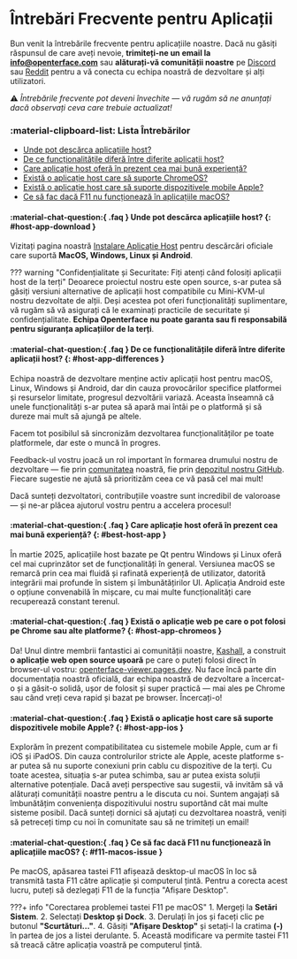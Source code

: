 # Întrebări Frecvente pentru Aplicații

Bun venit la întrebările frecvente pentru aplicațiile noastre. Dacă nu găsiți răspunsul de care aveți nevoie, **trimiteți-ne un email la [info@openterface.com](mailto:info@openterface.com)** sau **alăturați-vă comunității noastre** pe [Discord](/discord) sau [Reddit](/reddit) pentru a vă conecta cu echipa noastră de dezvoltare și alți utilizatori.

⚠️ *Întrebările frecvente pot deveni învechite — vă rugăm să ne anunțați dacă observați ceva care trebuie actualizat!*

### :material-clipboard-list: Lista Întrebărilor

- [Unde pot descărca aplicațiile host?](#host-app-download)
- [De ce funcționalitățile diferă între diferite aplicații host?](#host-app-differences)
- [Care aplicație host oferă în prezent cea mai bună experiență?](#best-host-app)
- [Există o aplicație host care să suporte ChromeOS?](#host-app-chromeos)
- [Există o aplicație host care să suporte dispozitivele mobile Apple?](#host-app-ios)
- [Ce să fac dacă F11 nu funcționează în aplicațiile macOS?](#f11-macos-issue)

#### :material-chat-question:{ .faq } Unde pot descărca aplicațiile host? {: #host-app-download }

Vizitați pagina noastră [Instalare Aplicație Host](/quick-start/#install-host-application) pentru descărcări oficiale care suportă **MacOS, Windows, Linux și Android**.

??? warning "Confidențialitate și Securitate: Fiți atenți când folosiți aplicații host de la terți"
    Deoarece proiectul nostru este open source, s-ar putea să găsiți versiuni alternative de aplicații host compatibile cu Mini-KVM-ul nostru dezvoltate de alții. Deși acestea pot oferi funcționalități suplimentare, vă rugăm să vă asigurați că le examinați practicile de securitate și confidențialitate. **Echipa Openterface nu poate garanta sau fi responsabilă pentru siguranța aplicațiilor de la terți**.

#### :material-chat-question:{ .faq } De ce funcționalitățile diferă între diferite aplicații host? {: #host-app-differences }

Echipa noastră de dezvoltare menține activ aplicații host pentru macOS, Linux, Windows și Android, dar din cauza provocărilor specifice platformei și resurselor limitate, progresul dezvoltării variază. Aceasta înseamnă că unele funcționalități s-ar putea să apară mai întâi pe o platformă și să dureze mai mult să ajungă pe altele.

Facem tot posibilul să sincronizăm dezvoltarea funcționalităților pe toate platformele, dar este o muncă în progres.

Feedback-ul vostru joacă un rol important în formarea drumului nostru de dezvoltare — fie prin [comunitatea](/community/) noastră, fie prin [depozitul nostru GitHub](/app/). Fiecare sugestie ne ajută să prioritizăm ceea ce vă pasă cel mai mult!

Dacă sunteți dezvoltatori, contribuțiile voastre sunt incredibil de valoroase — și ne-ar plăcea ajutorul vostru pentru a accelera procesul!

#### :material-chat-question:{ .faq } Care aplicație host oferă în prezent cea mai bună experiență? {: #best-host-app }

În martie 2025, aplicațiile host bazate pe Qt pentru Windows și Linux oferă cel mai cuprinzător set de funcționalități în general. Versiunea macOS se remarcă prin cea mai fluidă și rafinată experiență de utilizator, datorită integrării mai profunde în sistem și îmbunătățirilor UI. Aplicația Android este o opțiune convenabilă în mișcare, cu mai multe funcționalități care recuperează constant terenul.

#### :material-chat-question:{ .faq } Există o aplicație web pe care o pot folosi pe Chrome sau alte platforme? {: #host-app-chromeos }

Da! Unul dintre membrii fantastici ai comunității noastre, [Kashall](https://github.com/kashalls/openterface-viewer/), a construit **o aplicație web open source ușoară** pe care o puteți folosi direct în browser-ul vostru: [openterface-viewer.pages.dev](https://openterface-viewer.pages.dev). Nu face încă parte din documentația noastră oficială, dar echipa noastră de dezvoltare a încercat-o și a găsit-o solidă, ușor de folosit și super practică — mai ales pe Chrome sau când vreți ceva rapid și bazat pe browser. Încercați-o!

#### :material-chat-question:{ .faq } Există o aplicație host care să suporte dispozitivele mobile Apple? {: #host-app-ios }

Explorăm în prezent compatibilitatea cu sistemele mobile Apple, cum ar fi iOS și iPadOS. Din cauza controlurilor stricte ale Apple, aceste platforme s-ar putea să nu suporte conexiuni prin cablu cu dispozitive de la terți. Cu toate acestea, situația s-ar putea schimba, sau ar putea exista soluții alternative potențiale. Dacă aveți perspective sau sugestii, vă invităm să vă alăturați comunității noastre pentru a le discuta cu noi. Suntem angajați să îmbunătățim conveniența dispozitivului nostru suportând cât mai multe sisteme posibil. Dacă sunteți dornici să ajutați cu dezvoltarea noastră, veniți să petreceți timp cu noi în comunitate sau să ne trimiteți un email!

#### :material-chat-question:{ .faq } Ce să fac dacă F11 nu funcționează în aplicațiile macOS? {: #f11-macos-issue }

Pe macOS, apăsarea tastei F11 afișează desktop-ul macOS în loc să transmită tasta F11 către aplicație și computerul țintă. Pentru a corecta acest lucru, puteți să dezlegați F11 de la funcția "Afișare Desktop".

???+ info "Corectarea problemei tastei F11 pe macOS"
    1. Mergeți la **Setări Sistem**.
    2. Selectați **Desktop și Dock**.
    3. Derulați în jos și faceți clic pe butonul **"Scurtături…"**.
    4. Găsiți **"Afișare Desktop"** și setați-l la cratima **(-)** în partea de jos a listei derulante.
    5. Această modificare va permite tastei F11 să treacă către aplicația voastră pe computerul țintă.
